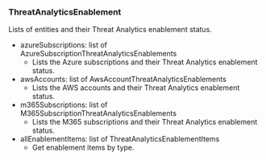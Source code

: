 ### ThreatAnalyticsEnablement
Lists of entities and their Threat Analytics enablement status.

- azureSubscriptions: list of AzureSubscriptionThreatAnalyticsEnablements
  - Lists the Azure subscriptions and their Threat Analytics enablement status.
- awsAccounts: list of AwsAccountThreatAnalyticsEnablements
  - Lists the AWS accounts and their Threat Analytics enablement status.
- m365Subscriptions: list of M365SubscriptionThreatAnalyticsEnablements
  - Lists the M365 subscriptions and their Threat Analytics enablement status.
- allEnablementItems: list of ThreatAnalyticsEnablementItems
  - Get enablement items by type.
